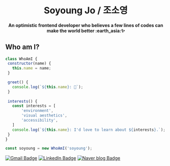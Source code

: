 <h1 align="center">Soyoung Jo / 조소영</h1>
<h4 align="center">An optimistic frontend developer who believes a few lines of codes can make the world better :earth_asia:✨ </h4>

## Who am I?
 ```javascript
 class WhoAmI {
  constructor(name) {
    this.name = name;
  }

  greet() {
    console.log(`${this.name}: 👋`);
  }
  
  interests() {
    const interests = [
        'environment',
        'visual aesthetics',
        'accessibility',
    ]
    console.log(`${this.name}: I'd love to learn about ${interests}.`);
  }
}

const soyoung = new WhoAmI('soyoung');
```

[![Gmail Badge](https://img.shields.io/badge/Gmail-red?style=flat-square&logo=Gmail&logoColor=white&link=mailto:cookr341@gmail.com)](mailto:cookr341@gmail.com)
[![LinkedIn Badge](https://img.shields.io/badge/-LinkedIn-blue?style=flat-square&logo=LinkedIn&logoColor=white&link=https://www.linkedin.com/in/soyoungjo/)](https://www.linkedin.com/in/soyoungjo/)
[![Naver blog Badge](https://img.shields.io/badge/-Naver%20blog-brightgreen?style=flat-square&logo=Naver&logoColor=white&link=https://blog.naver.com/cookr3)](https://blog.naver.com/cookr3)
